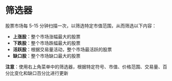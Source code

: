 # **筛选器**

股票市场每 5-15 分钟扫描一次，以筛选特定市值范围，从而筛选以下内容：

- **上涨股**：整个市场涨幅最大的股票
- **下跌股**：整个市场跌幅最大的股票
- **活跃股**：根据交易量活动，整个市场最活跃的股票
- **缺口股**：整个市场缺口最大的股票

**注意**：使用右上角菜单中的筛选器，根据特定符号、市值、价格范围、交易量、百分比变化和缺口百分比进行更新
